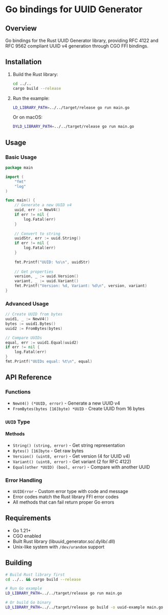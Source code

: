 # Go bindings for UUID Generator

## Overview

Go bindings for the Rust UUID Generator library, providing RFC 4122 and RFC 9562 compliant UUID v4 generation through CGO FFI bindings.

## Installation

1. Build the Rust library:
   ```bash
   cd ../..
   cargo build --release
   ```

2. Run the example:
   ```bash
   LD_LIBRARY_PATH=../../target/release go run main.go
   ```

   Or on macOS:
   ```bash
   DYLD_LIBRARY_PATH=../../target/release go run main.go
   ```

## Usage

### Basic Usage

```go
package main

import (
    "fmt"
    "log"
)

func main() {
    // Generate a new UUID v4
    uuid, err := NewV4()
    if err != nil {
        log.Fatal(err)
    }
    
    // Convert to string
    uuidStr, err := uuid.String()
    if err != nil {
        log.Fatal(err)
    }
    
    fmt.Printf("UUID: %s\n", uuidStr)
    
    // Get properties
    version, _ := uuid.Version()
    variant, _ := uuid.Variant()
    fmt.Printf("Version: %d, Variant: %d\n", version, variant)
}
```

### Advanced Usage

```go
// Create UUID from bytes
uuid1, _ := NewV4()
bytes := uuid1.Bytes()
uuid2 := FromBytes(bytes)

// Compare UUIDs
equal, err := uuid1.Equal(uuid2)
if err != nil {
    log.Fatal(err)
}
fmt.Printf("UUIDs equal: %t\n", equal)
```

## API Reference

### Functions

- `NewV4() (*UUID, error)` - Generate a new UUID v4
- `FromBytes(bytes [16]byte) *UUID` - Create UUID from 16 bytes

### `UUID` Type

#### Methods
- `String() (string, error)` - Get string representation
- `Bytes() [16]byte` - Get raw bytes
- `Version() (uint8, error)` - Get version (4 for UUID v4)
- `Variant() (uint8, error)` - Get variant (2 for RFC 4122)
- `Equal(other *UUID) (bool, error)` - Compare with another UUID

### Error Handling

- `UUIDError` - Custom error type with code and message
- Error codes match the Rust library FFI error codes
- All methods that can fail return proper Go errors

## Requirements

- Go 1.21+
- CGO enabled
- Built Rust library (libuuid_generator.so/.dylib/.dll)
- Unix-like system with `/dev/urandom` support

## Building

```bash
# Build Rust library first
cd ../.. && cargo build --release

# Run Go example
LD_LIBRARY_PATH=../../target/release go run main.go

# Or build Go binary
LD_LIBRARY_PATH=../../target/release go build -o uuid-example main.go
```
